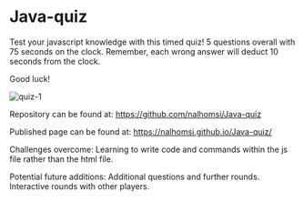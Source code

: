 # Java-quiz

Test your javascript knowledge with this timed quiz! 5 questions overall with 75 seconds on the clock. Remember, each wrong answer will deduct 10 seconds from the clock.

Good luck!

![quiz-1](https://user-images.githubusercontent.com/80538653/119732076-be520800-be45-11eb-9f81-59c3cb5e7c71.jpg)


Repository can be found at: https://github.com/nalhomsi/Java-quiz

Published page can be found at: https://nalhomsi.github.io/Java-quiz/

Challenges overcome: Learning to write code and commands within the js file rather than the html file.

Potential future additions: Additional questions and further rounds. Interactive rounds with other players.
